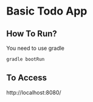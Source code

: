 # Basic Todo App

## How To Run?
You need to use gradle

`` gradle bootRun ``

## To Access

http://localhost:8080/<api>
